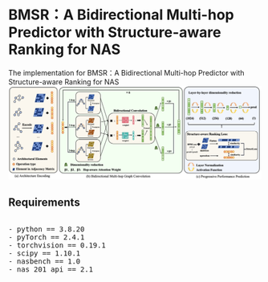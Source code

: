 # BMSR：A Bidirectional Multi-hop Predictor with Structure-aware Ranking for NAS
The implementation for BMSR：A Bidirectional Multi-hop Predictor with Structure-aware Ranking for NAS
![The overview of BMSR](./images/BMSR.png)
## Requirements
<pre> 
- python == 3.8.20 
- pyTorch == 2.4.1
- torchvision == 0.19.1
- scipy == 1.10.1
- nasbench == 1.0
- nas_201_api == 2.1
</pre>


